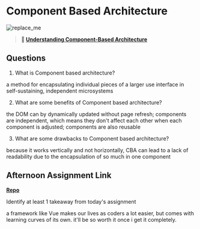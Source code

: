 # Component Based Architecture

![replace_me](https://codeworks.blob.core.windows.net/public/assets/img/illustrations/placeholder.svg)

> **📖 [Understanding Component-Based Architecture](https://codeworksacademy.com/fs-student-guide/resources/wk6/01-Component-Based-Architecture)**

## Questions

1. What is Component based architecture?

a method for encapsulating individual pieces of a larger use interface in self-sustaining, independent microsystems

2. What are some benefits of Component based architecture?

the DOM can by dynamically updated without page refresh; components are independent, which means they don't affect each other when each component is adjusted; components are also reusable

3. What are some drawbacks to Component based architecture?

because it works vertically and not horizontally, CBA can lead to a lack of readability due to the encapsulation of so much in one component

## Afternoon Assignment Link

**[Repo](https://github.com/JoeCalvi/vue-playground)**

Identify at least 1 takeaway from today's assignment

a framework like Vue makes our lives as coders a lot easier, but comes with learning curves of its own. it'll be so worth it once i get it completely.
